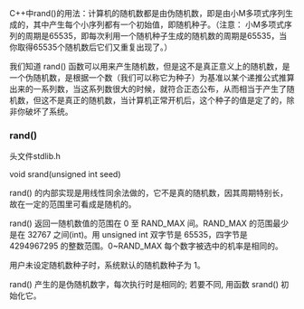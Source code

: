C++中rand()的用法：计算机的随机数都是由伪随机数，即是由小M多项式序列生成的，其中产生每个小序列都有一个初始值，即随机种子。（注意： 小M多项式序列的周期是65535，即每次利用一个随机种子生成的随机数的周期是65535，当你取得65535个随机数后它们又重复出现了。）

我们知道 rand() 函数可以用来产生随机数，但是这不是真正意义上的随机数，是一个伪随机数，是根据一个数（我们可以称它为种子）为基准以某个递推公式推算出来的一系列数，当这系列数很大的时候，就符合正态公布，从而相当于产生了随机数，但这不是真正的随机数，当计算机正常开机后，这个种子的值是定了的，除非你破坏了系统。

### rand()

头文件stdlib.h

void srand(unsigned int seed)

rand() 的内部实现是用线性同余法做的，它不是真的随机数，因其周期特别长，故在一定的范围里可看成是随机的。

rand() 返回一随机数值的范围在 0 至 RAND_MAX 间。RAND_MAX 的范围最少是在 32767 之间(int)。用 unsigned int 双字节是 65535，四字节是 4294967295 的整数范围。0~RAND_MAX 每个数字被选中的机率是相同的。

用户未设定随机数种子时，系统默认的随机数种子为 1。

rand() 产生的是伪随机数字，每次执行时是相同的; 若要不同, 用函数 srand() 初始化它。